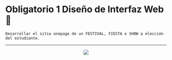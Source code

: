# Obligatorio 1 Diseño de Interfaz Web :bookmark_tabs:
~~~
Desarrollar el sitio onepage de un FESTIVAL, FIESTA o SHOW a elección del estudiante.
~~~
---
<p align="center" font-weight="bold">
      <img src="https://img.shields.io/badge/CSS-239120?&style=for-the-badge&logo=css3&logoColor=white">
      <br>
</p>
